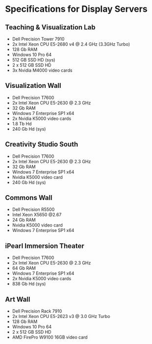 # Specifications for Display Servers

## Teaching & Visualization Lab
* Dell Precision Tower 7910
* 2x Intel Xeon CPU E5-2680 v4 @ 2.4 GHz (3.3GHz Turbo)
* 128 Gb RAM
* Windows 10 Pro 64
* 512 GB SSD HD (sys)
* 2 x 512 GB SSD HD
* 3x Nvidia M4000 video cards

## Visualization Wall
* Dell Precision T7600 
* 2x  Intel Xeon CPU E5-2630 @ 2.3 GHz
* 32 Gb RAM
* Windows 7 Enterprise SP1 x64
* 2x Nvidia K5000 video cards
* 1.8 Tb Hd 
* 240 Gb Hd (sys)

## Creativity Studio South
* Dell Precision T7600 
* 2x  Intel Xeon CPU E5-2630 @ 2.3 GHz
* 32 Gb RAM
* Windows 7 Enterprise SP1 x64
* Nvidia K5000 video card
* 240 Gb Hd (sys)

## Commons Wall
* Dell Precision R5500
* Intel Xeon X5650 @2.67 
* 24 Gb RAM
* Nvidia K5000 video card
* Windows 7 Enterprise SP1 x64

## iPearl Immersion Theater
* Dell Precision T7600 
* 2x  Intel Xeon CPU E5-2630 @ 2.3 GHz
* 64 Gb RAM
* Windows 7 Enterprise SP1 x64
* 2x Nvidia K5000 video cards
* 838 Gb Hd (sys)

## Art Wall
* Dell Precision Rack 7910 
* 2x  Intel Xeon CPU E5-2623 v3 @ 3.0 GHz Turbo
* 128 Gb RAM
* Windows 10 Pro 64
* 2 x 512 GB SSD HD
* AMD FirePro W9100 16GB video card
